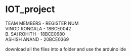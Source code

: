 # IOT_project
<h>TEAM MEMBERS  - REGISTER NUM</h></br>
VINOD RONGALA - 18BCE0042</br>
B. SAI ROHITH - 18BCE0680</br>
ASHISH ANAND - 20BCE0369</br>

download all the files into a folder and use the arduino ide

